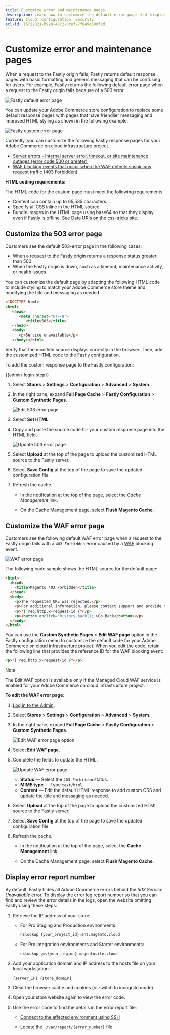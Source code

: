 ```yaml
---
title: Customize error and maintenance pages
description: Learn how to customize the default error page that displays when requests to the Fastly origin server fail.
feature: Cloud, Configuration, Security
exl-id: 16722821-b928-4872-8cef-7f049e600f0d
---
```

# Customize error and maintenance pages

When a request to the Fastly origin fails, Fastly returns default response pages with basic formatting and generic messaging that can be confusing for users. For example, Fastly returns the following default error page when a request to the Fastly origin fails because of a 503 error.

![Fastly default error page](../../assets/cdn/fastly-503-example.png)

You can update your Adobe Commerce store configuration to replace some default response pages with pages that have friendlier messaging and improved HTML styling as shown in the following example.

![Fastly custom error page](../../assets/cdn/fastly-new-error-page.png)

Currently, you can customize the following Fastly response pages for your Adobe Commerce on cloud infrastructure project.

-  [Server errors - Internal server error, timeout, or site maintenance outages (error code 500 or greater)](#customize-the-503-error-page)
-  [WAF blocking events that occur when the WAF detects suspicious request traffic (403 Forbidden)](#customize-the-waf-error-page)

**HTML coding requirements:**

The HTML code for the custom page must meet the following requirements:

- Content can contain up to 65,535 characters.
- Specify all CSS inline in the HTML source.
- Bundle images in the HTML page using base64 so that they display even if Fastly is offline. See [Data URIs on the css-tricks site](https://css-tricks.com/data-uris/).

## Customize the 503 error page

Customers see the default 503-error page in the following cases:

- When a request to the Fastly origin returns a response status greater than 500
- When the Fastly origin is down, such as a timeout, maintenance activity, or health issues

You can customize the default page by adapting the following HTML code to include styling to match your Adobe Commerce store theme and modifying the title and messaging as needed.

```html
<!DOCTYPE html>
<html>
   <head>
      <meta charset="UTF-8">
         <title>503</title>
   </head>
   <body>
      <p>Service unavailable</p>
   </body></html>
```

Verify that the modified source displays correctly in the browser. Then, add the customized HTML code to the Fastly configuration.

To add the custom response page to the Fastly configuration:

{{admin-login-step}}

1. Select **Stores** > **Settings** > **Configuration** > **Advanced** > **System**.

1. In the right pane, expand **Full Page Cache** > **Fastly Configuration** > **Custom Synthetic Pages**.

   ![Edit 503 error page](../../assets/cdn/fastly-custom-synthetic-pages-edit-html.png)

1. Select **Set HTML**.

1. Copy and paste the source code for your custom response page into the HTML field.

   ![Update 503 error page](../../assets/cdn/fastly-customize-503-response.png)

1. Select **Upload** at the top of the page to upload the customized HTML source to the Fastly server.

1. Select **Save Config** at the top of the page to save the updated configuration file.

1. Refresh the cache.

   -  In the notification at the top of the page, select the *Cache Management* link.

   -  On the Cache Management page, select **Flush Magento Cache**.

## Customize the WAF error page

Customers see the following default WAF error page when a request to the Fastly origin fails with a `403 Forbidden` error caused by a [WAF](fastly-waf-service.md) blocking event.

![WAF error page](../../assets/cdn/fastly-waf-403-error.png)

The following code sample shows the HTML source for the default page:

```html
<html>
  <head>
    <title>Magento 403 Forbidden</title>
  </head>
  <body>
    <p>The requested URL was rejected.</p>
    <p>For additional information, please contact support and provide this reference ID:</p>
    <p>"} req.http.x-request-id {"</p>
    <p><button onclick='history.back();'>Go Back</button></p>
  </body>
</html>
```

You can use the **Custom Synthetic Pages** > **Edit WAF page** option in the Fastly configuration menu to customize the default code for your Adobe Commerce on cloud infrastructure project. When you edit the code, retain the following line that provides the reference ID for the WAF blocking event:

```html
<p>"} req.http.x-request-id {"</p>
```

>[!NOTE]
>
>The Edit WAF option is available only if the Managed Cloud WAF service is enabled for your Adobe Commerce on cloud infrastructure project.

**To edit the WAF error page**:

1. [Log in to the Admin](../../get-started/onboarding.md#access-your-admin-panel).

1. Select **Stores** > **Settings** > **Configuration** > **Advanced** > **System**.

1. In the right pane, expand **Full Page Cache** > **Fastly Configuration** > **Custom Synthetic Pages**.

   ![Edit WAF error page option](../../assets/cdn/fastly-custom-synthetic-pages-edit-waf.png)

1. Select **Edit WAF page**.

1. Complete the fields to update the HTML.

   ![Update WAF error page](../../assets/cdn/fastly-edit-waf-html.png)

   -  **Status** — Select the `403 Forbidden` status.
   -  **MIME type** — Type `text/html`.
   -  **Content** — Edit the default HTML response to add custom CSS and update the title and messaging as needed.

1. Select **Upload** at the top of the page to upload the customized HTML source to the Fastly server.

1. Select **Save Config** at the top of the page to save the updated configuration file.

1. Refresh the cache.

   -  In the notification at the top of the page, select the **Cache Management** link.

   -  On the Cache Management page, select **Flush Magento Cache**.

## Display error report number

By default, Fastly hides all Adobe Commerce errors behind the *503 Service Unavailable* error. To display the error log report number so that you can find and review the error details in the logs, open the website omitting Fastly using these steps:

1. Retrieve the IP address of your store:

   -  For Pro Staging and Production environments:

      ```bash
      nslookup {your_project_id}.ent.magento.cloud
      ```

   -  For Pro integration environments and Starter environments:

      ```bash
      nslookup gw.{your_region}.magentosite.cloud
      ```

1. Add your application domain and IP address to the hosts file on your local workstation:

   ```text
   {server_IP} {store_domain}
   ```

1. Clear the browser cache and cookies (or switch to incognito mode).

1. Open your store website again to view the error code.

1. Use the error code to find the details in the error report file:

   - [Connect to the affected environment using SSH](../development/secure-connections.md#connect-to-a-remote-environment)

   - Locate the `./var/report/{error_number}` file.
